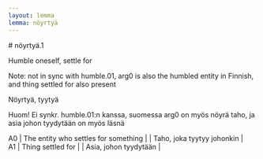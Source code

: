 ```yaml
---
layout: lemma
lemma: nöyrtyä
---
```


<div class="sense">
# <span class="sensename">nöyrtyä.1</span>

<span class="description">Humble oneself, settle for</span>

Note: not in sync with humble.01, arg0 is also the humbled entity in Finnish, and thing settled for also present

<span class="description">Nöyrtyä, tyytyä</span>

Huom! Ei synkr. humble.01:n kanssa, suomessa arg0 on myös nöyrä taho, ja asia johon tyydytään on myös läsnä

A0 | The entity who settles for something |   | Taho, joka tyytyy johonkin |  
A1 | Thing settled for |   | Asia, johon tyydytään |  

</div>

